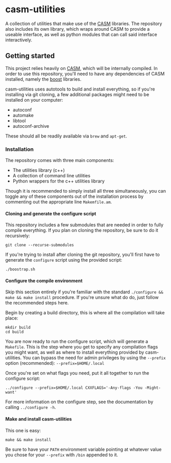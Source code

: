 # casm-utilities
A collection of utilities that make use of the [CASM](https://github.com/prisms-center/CASMcode) libraries. The repository also includes its own library, which wraps around CASM to provide a useable interface, as well as python modules that can call said interface interactively.

## Getting started
This project relies heavily on [CASM](https://github.com/prisms-center/CASMcode), which will be internally compiled.
In order to use this repository, you'll need to have any dependencies of CASM installed, namely the [boost](https://www.boost.org/) libraries.

casm-utilities uses autotools to build and install everything, so if you're installing via git cloning, a few additional packages might need to be installed on your computer:

* autoconf
* automake
* libtool
* autoconf-archive

These should all be readily available via `brew` and `apt-get`.

### Installation
The repository comes with three main components:

* The utilities library (c++)
* A collection of command line utilities
* Python wrappers for the c++ utilities library

Though it is recommended to simply install all three simultaneously, you can toggle any of these components out of the installation process by commenting out the appropriate line `Makemfile.am`.

#### Cloning and generate the configure script
This repository includes a few submodules that are needed in order to fully compile everything.
If you plan on cloning the repository, be sure to do it recursively:
```
git clone --recurse-submodules
```

If you're trying to install after cloning the git repository, you'll first have to generate the `configure` script using the provided script:
```
./boostrap.sh
```

#### Configure the compile environment
Skip this section entirely if you're familiar with the standard `./configure && make && make install` procedure.
If you're unsure what do do, just follow the recommended steps here.

Begin by creating a build directory, this is where all the compilation will take place:
```
mkdir build
cd build
```

You are now ready to run the configure script, which will generate a `Makefile`.
This is the step where you get to specify any compilation flags you might want, as well as where to install everything provided by casm-utilities.
You can bypass the need for admin privileges by using the `--prefix` option (recommended): `--prefix=$HOME/.local`

Once you're set on what flags you need, put it all together to run the configure script:
```
../configure --prefix=$HOME/.local CXXFLAGS='-Any-flags -You -Might-want'    
```

For more information on the configure step, see the documentation by calling `../configure -h`.

#### Make and install casm-utilities
This one is easy:
```
make && make install
```

Be sure to have your `PATH` environment variable pointing at whatever value you chose for your `--prefix` with `/bin` appended to it.
